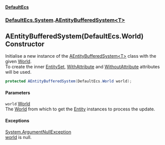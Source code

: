 #### [DefaultEcs](./index.md 'index')
### [DefaultEcs.System](./DefaultEcs-System.md 'DefaultEcs.System').[AEntityBufferedSystem&lt;T&gt;](./DefaultEcs-System-AEntityBufferedSystem-T-.md 'DefaultEcs.System.AEntityBufferedSystem&lt;T&gt;')
## AEntityBufferedSystem(DefaultEcs.World) Constructor
Initialise a new instance of the [AEntityBufferedSystem&lt;T&gt;](./DefaultEcs-System-AEntityBufferedSystem-T-.md 'DefaultEcs.System.AEntityBufferedSystem&lt;T&gt;') class with the given [World](./DefaultEcs-World.md 'DefaultEcs.World').  
To create the inner [EntitySet](./DefaultEcs-EntitySet.md 'DefaultEcs.EntitySet'), [WithAttribute](./DefaultEcs-System-WithAttribute.md 'DefaultEcs.System.WithAttribute') and [WithoutAttribute](./DefaultEcs-System-WithoutAttribute.md 'DefaultEcs.System.WithoutAttribute') attributes will be used.  
```C#
protected AEntityBufferedSystem(DefaultEcs.World world);
```
#### Parameters
<a name='DefaultEcs-System-AEntityBufferedSystem-T--AEntityBufferedSystem(DefaultEcs-World)-world'></a>
`world` [World](./DefaultEcs-World.md 'DefaultEcs.World')  
The [World](./DefaultEcs-World.md 'DefaultEcs.World') from which to get the [Entity](./DefaultEcs-Entity.md 'DefaultEcs.Entity') instances to process the update.  
  
#### Exceptions
[System.ArgumentNullException](https://docs.microsoft.com/en-us/dotnet/api/System.ArgumentNullException 'System.ArgumentNullException')  
[world](#DefaultEcs-System-AEntityBufferedSystem-T--AEntityBufferedSystem(DefaultEcs-World)-world 'DefaultEcs.System.AEntityBufferedSystem&lt;T&gt;.AEntityBufferedSystem(DefaultEcs.World).world') is null.  
